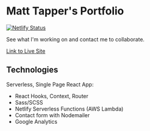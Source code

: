 # Matt Tapper's Portfolio

[![Netlify Status](https://api.netlify.com/api/v1/badges/f080a691-f21e-450c-8a09-93d2cb62df70/deploy-status)](https://app.netlify.com/sites/bytapper/deploys)

See what I'm working on and contact me to collaborate.

<a href="https://bytapper.com/home">Link to Live Site</a>

## Technologies
Serverless, Single Page React App:
* React Hooks, Context, Router
* Sass/SCSS
* Netlify Serverless Functions (AWS Lambda)
* Contact form with Nodemailer
* Google Analytics





